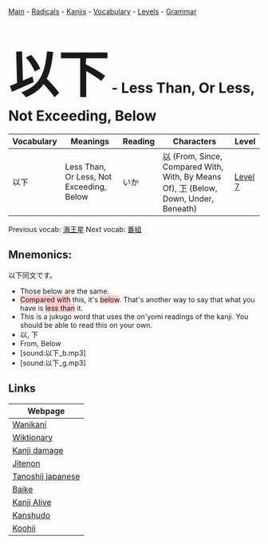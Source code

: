 <style> bigfont {font-size: 100px}</style>
[Main](../README.md) -
[Radicals](../radicals.md) -
[Kanjis](../kanjis.md) -
[Vocabulary](../vocabulary.md) -
[Levels](../levels.md) -
[Grammar](../grammar.md)
# <bigfont> 以下</bigfont> - Less Than, Or Less, Not Exceeding, Below 

| Vocabulary | Meanings | Reading | Characters | Level |
| --- | --- | --- | --- | --- |
| 以下 | Less Than, Or Less, Not Exceeding, Below | いか |  [以](../kanjis/以.md) (From, Since, Compared With, With, By Means Of), [下](../kanjis/下.md) (Below, Down, Under, Beneath) | [Level 7](../levels/wk_level7.md) |

Previous vocab: [海王星](海王星.md) Next vocab: [番組](番組.md) 

## Mnemonics:
以下同文です。
* Those below are the same.
* <span style="background-color:#ffcccb"> Compared with</span> this, it's <span style="background-color:#ffcccb"> below</span>. That's another way to say that what you have is <span style="background-color:#ffcccb"> less than</span> it.
* This is a jukugo word that uses the on'yomi readings of the kanji. You should be able to read this on your own.
* 以, 下
* From, Below
* [sound:以下_b.mp3]
* [sound:以下_g.mp3]


## Links 

| Webpage |
| --- |
| [Wanikani          ](https://www.wanikani.com/kanji/以下) |
| [Wiktionary        ](https://en.wiktionary.org/wiki/以下) |
| [Kanji damage      ](http://www.kanjidamage.com/kanji/search?utf8=✓&q=以下) |
| [Jitenon           ](https://jitenon.com/kanji/以下) |
| [Tanoshii japanese ](https://www.tanoshiijapanese.com/dictionary/kanji.cfm?k=以下) |
| [Baike             ](https://baike.baidu.com/item/以下) |
| [Kanji Alive       ](https://app.kanjialive.com/以下) |
| [Kanshudo          ](https://www.kanshudo.com/searchmn?q=以下) |
| [Koohii            ](https://kanji.koohii.com/study/kanji/以下) |
